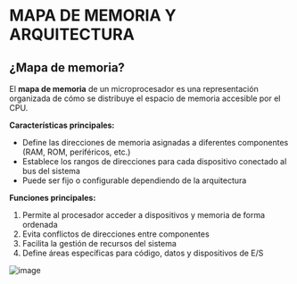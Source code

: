 # MAPA DE MEMORIA Y ARQUITECTURA

## ¿Mapa de memoria?

El **mapa de memoria** de un microprocesador es una representación organizada de cómo se distribuye el espacio de memoria accesible por el CPU. 

**Características principales:**
- Define las direcciones de memoria asignadas a diferentes componentes (RAM, ROM, periféricos, etc.)
- Establece los rangos de direcciones para cada dispositivo conectado al bus del sistema
- Puede ser fijo o configurable dependiendo de la arquitectura

**Funciones principales:**
1. Permite al procesador acceder a dispositivos y memoria de forma ordenada
2. Evita conflictos de direcciones entre componentes
3. Facilita la gestión de recursos del sistema
4. Define áreas específicas para código, datos y dispositivos de E/S

![image](https://github.com/user-attachments/assets/3dff561a-0e98-4665-beed-07b23439f903)
